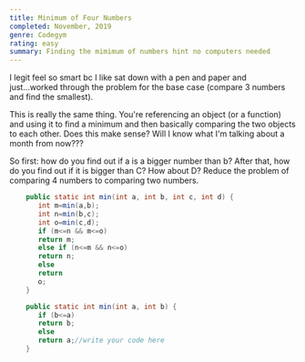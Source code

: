 ```yaml
---
title: Minimum of Four Numbers
completed: November, 2019
genre: Codegym
rating: easy
summary: Finding the mimimum of numbers hint no computers needed
---
```


I legit feel so smart bc I like sat down with a pen and paper and just...worked through the problem for the base case (compare 3 numbers and find the smallest).

This is really the same thing. You're referencing an object (or a function) and using it to find a minimum and then basically comparing the two objects to each other. Does this make sense? Will I know what I'm talking about a month from now???

So first: how do you find out if a is a bigger number than b? After that, how do you find out if it is bigger than C? How about D? Reduce the problem of comparing 4 numbers to comparing two numbers.

```java
    public static int min(int a, int b, int c, int d) {
       int m=min(a,b);
       int n=min(b,c);
       int o=min(c,d);
       if (m<=n && m<=o)
       return m;
       else if (n<=m && n<=o)
       return n;
       else 
       return 
       o;
    }

    public static int min(int a, int b) {
       if (b<=a)
       return b;
       else
       return a;//write your code here
    }

```